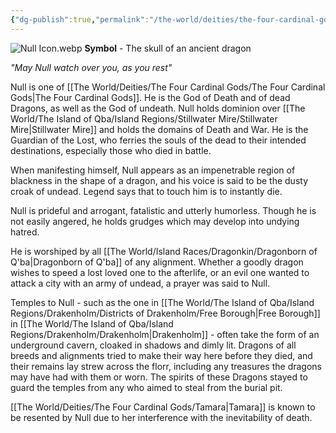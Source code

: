 ```yaml
---
{"dg-publish":true,"permalink":"/the-world/deities/the-four-cardinal-gods/null/"}
---
```


![Null Icon.webp](/img/user/zAttachments/Null%20Icon.webp)
**Symbol** - The skull of an ancient dragon

*"May Null watch over you, as you rest"*

Null is one of [[The World/Deities/The Four Cardinal Gods/The Four Cardinal Gods\|The Four Cardinal Gods]]. He is the God of Death and of dead Dragons, as well as the God of undeath. Null holds dominion over [[The World/The Island of Qba/Island Regions/Stillwater Mire/Stillwater Mire\|Stillwater Mire]] and holds the domains of Death and War. He is the Guardian of the Lost, who ferries the souls of the dead to their intended destinations, especially those who died in battle.

When manifesting himself, Null appears as an impenetrable region of blackness in the shape of a dragon, and his voice is said to be the dusty croak of undead. Legend says that to touch him is to instantly die.

Null is prideful and arrogant, fatalistic and utterly humorless. Though he is not easily angered, he holds grudges which may develop into undying hatred. 

He is worshiped by all [[The World/Island Races/Dragonkin/Dragonborn of Q'ba\|Dragonborn of Q'ba]] of any alignment. Whether a goodly dragon wishes to speed a lost loved one to the afterlife, or an evil one wanted to attack a city with an army of undead, a prayer was said to Null. 

Temples to Null - such as the one in [[The World/The Island of Qba/Island Regions/Drakenholm/Districts of Drakenholm/Free Borough\|Free Borough]] in [[The World/The Island of Qba/Island Regions/Drakenholm/Drakenholm\|Drakenholm]] - often take the form of an underground cavern, cloaked in shadows and dimly lit. Dragons of all breeds and alignments tried to make their way here before they died, and their remains lay strew across the florr, including any treasures the dragons may have had with them or worn. The spirits of these Dragons stayed to guard the temples from any who aimed to steal from the burial pit. 

[[The World/Deities/The Four Cardinal Gods/Tamara\|Tamara]] is known to be resented by Null due to her interference with the inevitability of death.